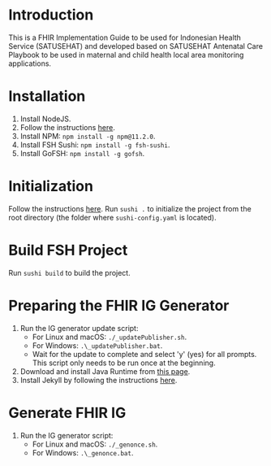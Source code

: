 
# Introduction

This is a FHIR Implementation Guide to be used for Indonesian Health Service (SATUSEHAT) and developed based on SATUSEHAT Antenatal Care Playbook to be used in maternal and child health local area monitoring applications.

# Installation

1. Install NodeJS.
2. Follow the instructions [here](https://fshschool.org/docs/sushi/installation/).
3. Install NPM: `npm install -g npm@11.2.0`.
4. Install FSH Sushi: `npm install -g fsh-sushi`.
5. Install GoFSH: `npm install -g gofsh`.

# Initialization

Follow the instructions [here](https://fshschool.org/docs/sushi/running/). Run `sushi .` to initialize the project from the root directory (the folder where `sushi-config.yaml` is located).

# Build FSH Project

Run `sushi build` to build the project.

# Preparing the FHIR IG Generator

1. Run the IG generator update script:
   * For Linux and macOS: `./_updatePublisher.sh`.
   * For Windows: `.\_updatePublisher.bat`.
   * Wait for the update to complete and select 'y' (yes) for all prompts. This script only needs to be run once at the beginning.
2. Download and install Java Runtime from [this page](https://www.oracle.com/id/java/technologies/downloads).
3. Install Jekyll by following the instructions [here](https://jekyllrb.com/docs/installation/windows/).

# Generate FHIR IG

1. Run the IG generator script:
   * For Linux and macOS: `./_genonce.sh`.
   * For Windows: `.\_genonce.bat`.
